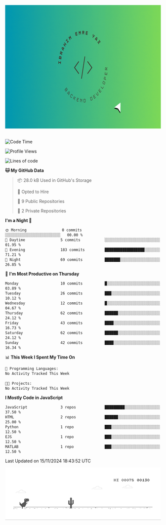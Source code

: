 <a href="https://emre-yaz.github.io/" target="_blank">
  <img src="Logo.gif" alt="Personal Logo" width="900" height="400">
</a>
<br>
<br>

<!--START_SECTION:waka-->
![Code Time](http://img.shields.io/badge/Code%20Time-19%20hrs%2021%20mins-blue)

![Profile Views](http://img.shields.io/badge/Profile%20Views-0-blue)

![Lines of code](https://img.shields.io/badge/From%20Hello%20World%20I%27ve%20Written-615.8%20thousand%20lines%20of%20code-blue)

**🐱 My GitHub Data** 

> 📦 28.0 kB Used in GitHub's Storage 
 > 
> 💼 Opted to Hire
 > 
> 📜 9 Public Repositories 
 > 
> 🔑 2 Private Repositories 
 > 
**I'm a Night 🦉** 

```text
🌞 Morning                0 commits           ░░░░░░░░░░░░░░░░░░░░░░░░░   00.00 % 
🌆 Daytime                5 commits           ░░░░░░░░░░░░░░░░░░░░░░░░░   01.95 % 
🌃 Evening                183 commits         ██████████████████░░░░░░░   71.21 % 
🌙 Night                  69 commits          ███████░░░░░░░░░░░░░░░░░░   26.85 % 
```
📅 **I'm Most Productive on Thursday** 

```text
Monday                   10 commits          █░░░░░░░░░░░░░░░░░░░░░░░░   03.89 % 
Tuesday                  26 commits          ███░░░░░░░░░░░░░░░░░░░░░░   10.12 % 
Wednesday                12 commits          █░░░░░░░░░░░░░░░░░░░░░░░░   04.67 % 
Thursday                 62 commits          ██████░░░░░░░░░░░░░░░░░░░   24.12 % 
Friday                   43 commits          ████░░░░░░░░░░░░░░░░░░░░░   16.73 % 
Saturday                 62 commits          ██████░░░░░░░░░░░░░░░░░░░   24.12 % 
Sunday                   42 commits          ████░░░░░░░░░░░░░░░░░░░░░   16.34 % 
```


📊 **This Week I Spent My Time On** 

```text
💬 Programming Languages: 
No Activity Tracked This Week

🐱‍💻 Projects: 
No Activity Tracked This Week
```

**I Mostly Code in JavaScript** 

```text
JavaScript               3 repos             █████████░░░░░░░░░░░░░░░░   37.50 % 
HTML                     2 repos             ██████░░░░░░░░░░░░░░░░░░░   25.00 % 
Python                   1 repo              ███░░░░░░░░░░░░░░░░░░░░░░   12.50 % 
EJS                      1 repo              ███░░░░░░░░░░░░░░░░░░░░░░   12.50 % 
MATLAB                   1 repo              ███░░░░░░░░░░░░░░░░░░░░░░   12.50 % 
```




 Last Updated on 15/11/2024 18:43:52 UTC
<!--END_SECTION:waka-->

![Alt Text](dino.gif)

<!--
**Emre-Yaz/emre-yaz** is a ✨ _special_ ✨ repository because its `README.md` (this file) appears on your GitHub profile.
-->
